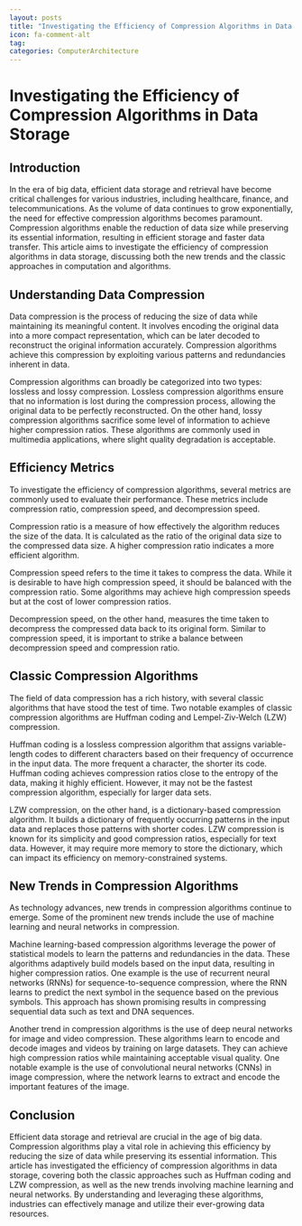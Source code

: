 ```yaml
---
layout: posts
title: "Investigating the Efficiency of Compression Algorithms in Data Storage"
icon: fa-comment-alt
tag:      
categories: ComputerArchitecture
---
```



# Investigating the Efficiency of Compression Algorithms in Data Storage

## Introduction

In the era of big data, efficient data storage and retrieval have become critical challenges for various industries, including healthcare, finance, and telecommunications. As the volume of data continues to grow exponentially, the need for effective compression algorithms becomes paramount. Compression algorithms enable the reduction of data size while preserving its essential information, resulting in efficient storage and faster data transfer. This article aims to investigate the efficiency of compression algorithms in data storage, discussing both the new trends and the classic approaches in computation and algorithms.

## Understanding Data Compression

Data compression is the process of reducing the size of data while maintaining its meaningful content. It involves encoding the original data into a more compact representation, which can be later decoded to reconstruct the original information accurately. Compression algorithms achieve this compression by exploiting various patterns and redundancies inherent in data.

Compression algorithms can broadly be categorized into two types: lossless and lossy compression. Lossless compression algorithms ensure that no information is lost during the compression process, allowing the original data to be perfectly reconstructed. On the other hand, lossy compression algorithms sacrifice some level of information to achieve higher compression ratios. These algorithms are commonly used in multimedia applications, where slight quality degradation is acceptable.

## Efficiency Metrics

To investigate the efficiency of compression algorithms, several metrics are commonly used to evaluate their performance. These metrics include compression ratio, compression speed, and decompression speed. 

Compression ratio is a measure of how effectively the algorithm reduces the size of the data. It is calculated as the ratio of the original data size to the compressed data size. A higher compression ratio indicates a more efficient algorithm.

Compression speed refers to the time it takes to compress the data. While it is desirable to have high compression speed, it should be balanced with the compression ratio. Some algorithms may achieve high compression speeds but at the cost of lower compression ratios.

Decompression speed, on the other hand, measures the time taken to decompress the compressed data back to its original form. Similar to compression speed, it is important to strike a balance between decompression speed and compression ratio.

## Classic Compression Algorithms

The field of data compression has a rich history, with several classic algorithms that have stood the test of time. Two notable examples of classic compression algorithms are Huffman coding and Lempel-Ziv-Welch (LZW) compression.

Huffman coding is a lossless compression algorithm that assigns variable-length codes to different characters based on their frequency of occurrence in the input data. The more frequent a character, the shorter its code. Huffman coding achieves compression ratios close to the entropy of the data, making it highly efficient. However, it may not be the fastest compression algorithm, especially for larger data sets.

LZW compression, on the other hand, is a dictionary-based compression algorithm. It builds a dictionary of frequently occurring patterns in the input data and replaces those patterns with shorter codes. LZW compression is known for its simplicity and good compression ratios, especially for text data. However, it may require more memory to store the dictionary, which can impact its efficiency on memory-constrained systems.

## New Trends in Compression Algorithms

As technology advances, new trends in compression algorithms continue to emerge. Some of the prominent new trends include the use of machine learning and neural networks in compression.

Machine learning-based compression algorithms leverage the power of statistical models to learn the patterns and redundancies in the data. These algorithms adaptively build models based on the input data, resulting in higher compression ratios. One example is the use of recurrent neural networks (RNNs) for sequence-to-sequence compression, where the RNN learns to predict the next symbol in the sequence based on the previous symbols. This approach has shown promising results in compressing sequential data such as text and DNA sequences.

Another trend in compression algorithms is the use of deep neural networks for image and video compression. These algorithms learn to encode and decode images and videos by training on large datasets. They can achieve high compression ratios while maintaining acceptable visual quality. One notable example is the use of convolutional neural networks (CNNs) in image compression, where the network learns to extract and encode the important features of the image.

## Conclusion

Efficient data storage and retrieval are crucial in the age of big data. Compression algorithms play a vital role in achieving this efficiency by reducing the size of data while preserving its essential information. This article has investigated the efficiency of compression algorithms in data storage, covering both the classic approaches such as Huffman coding and LZW compression, as well as the new trends involving machine learning and neural networks. By understanding and leveraging these algorithms, industries can effectively manage and utilize their ever-growing data resources.